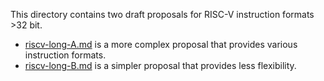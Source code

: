 This directory contains two draft proposals for RISC-V instruction formats >32 bit.

- [riscv-long-A.md](riscv-long-A.md) is a more complex proposal that provides various instruction formats.
- [riscv-long-B.md](riscv-long-B.md) is a simpler proposal that provides less flexibility.
